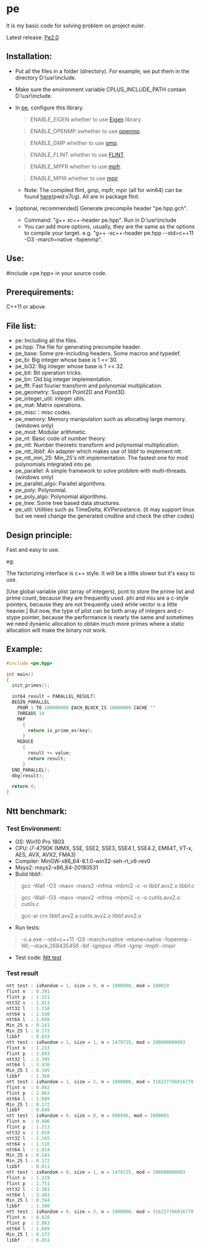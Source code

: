 pe
==

It is my basic code for solving problem on project euler.

Latest release: [Pe2.0](https://github.com/baihacker/pe/releases)

Installation:
-------------
* Put all the files in a folder (directory). For example, we put them in the directory D:\usr\include.
* Make sure the environment variable CPLUS_INCLUDE_PATH contain D:\usr\include.
* In [pe](https://github.com/baihacker/pe/blob/master/pe), configure this library. 
  > ENABLE_EIGEN whether to use [Eigen](http://eigen.tuxfamily.org/index.php?title=Main_Page) library.

  > ENABLE_OPENMP swhether to use [openmp](http://www.openmp.org).
  
  > ENABLE_GMP whether to use [gmp](https://gmplib.org).
  
  > ENABLE_FLINT whether to use [FLINT](http://www.flintlib.org).
  
  > ENABLE_MPFR whether to use [mpfr](https://www.mpfr.org).
  
  > ENABLE_MPIR whether to use [mpir](http://mpir.org).

  * Note: The compiled flint, gmp, mpfr, mpir (all for win64) can be found [here](https://pan.baidu.com/s/1OI-vk3JJevYphIsFoNg_vA)(pwd:x7cg). All are in package flint.

* [optional, recommended] Generate precompile header "pe.hpp.gch".
  * Command: "g++ xc++-header pe.hpp". Run in D:\usr\include
  * You can add more options, usually, they are the same as the options to compile your target. e.g. "g++ -xc++-header pe.hpp --std=c++11 -O3 -march=native -fopenmp".

Use:
----
#include <pe.hpp> in your source code.

Prerequirements:
----------------
C++11 or above

File list:
-----------
* pe: Including all the files.
* pe.hpp: The file for generating precompile header.
* pe_base: Some pre-including headers. Some macros and typedef.
* pe_bi: Big integer whose base is 1 << 30.
* pe_bi32: Big integer whose base is 1 << 32.
* pe_bit: Bit operation tricks.
* pe_bn: Old big integer implementation.
* pe_fft: Fast fourier transform and polynomial multiplication.
* pe_geometry: Support Point2D and Point3D.
* pe_integer_util: integer utils.
* pe_mat: Matrix operations.
* pe_misc：misc codes.
* pe_memory: Memory manipulation such as allocating large memory. (windows only)
* pe_mod: Modular arithmetic.
* pe_nt: Basic code of number theory.
* pe_ntt: Number theoretic transform and polynomial multiplication.
* pe_ntt_libbf: An adapter which makes use of libbf to implement ntt.
* pe_ntt_min_25: Min_25's ntt implementation. The fastest one for mod polynomials integrated into pe.
* pe_parallel: A simple framework to solve problem with multi-threads. (windows only)
* pe_parallel_algo: Parallel algorithms.
* pe_poly: Polynomial.
* pe_poly_algo: Polynomial algorithms.
* pe_tree: Some tree based data structures.
* pe_util: Utilities such as TimeDelta, KVPersistance. (it may support linux but we need change the generated cmdline and check the other codes)

Design principle:
--------------------
Fast and easy to use.

eg:

The factorizing interface is c++ style. It will be a little slower but it's easy to use.

[Use global variable plist (array of integers), pcnt to store the prime list and prime count, because they are frequently used. phi and miu are a c-style pointers, because they are not frequently used while vector<int> is a little heavier.] But now, the type of plist can be both array of integers and c-stype pointer, because the performance is nearly the same and sometimes we need dynamic allocation to obtain much more primes where a static allocation will make the binary not work.

Example:
--------
```cpp
#include <pe.hpp>

int main()
{
  init_primes();

  int64 result = PARALLEL_RESULT(
  BEGIN_PARALLEL
    FROM 1 TO 100000000 EACH_BLOCK_IS 10000000 CACHE ""
    THREADS 10
    MAP
      {
        return is_prime_ex(key);
      }
    REDUCE
      {
        result += value;
        return result;
      }
  END_PARALLEL);
  dbg(result);

  return 0;
}
```

Ntt benchmark:
-----------

### Test Environment:

* OS:  Win10 Pro 1803
* CPU: i7-4790K (MMX, SSE, SSE2, SSE3, SSE4.1, SSE4.2, EM64T, VT-x, AES, AVX, AVX2, FMA3)
* Compiler: MinGW-x86_64-8.1.0-win32-seh-rt_v6-rev0
* Msys2: msys2-x86_64-20180531
* Build libbf:
 > gcc -Wall -O3 -mavx -mavx2 -mfma -mbmi2 -c -o libbf.avx2.o libbf.c
 
 > gcc -Wall -O3 -mavx -mavx2 -mfma -mbmi2 -c -o cutils.avx2.o cutils.c
 
 > gcc-ar crv libbf.avx2.a cutils.avx2.o libbf.avx2.o
* Run tests:
 > -o a.exe --std=c++11 -O3 -march=native -mtune=native -fopenmp -Wl,--stack,268435456 -lbf -lgmpxx -lflint -lgmp -lmpfr -lmpir
* Test code: [Ntt test](https://github.com/baihacker/pe/blob/master/test/ntt_test.c)

### Test result
```cpp
ntt test : isRandom = 1, size = 0, n = 1000000, mod = 100019
flint n  : 0.391
flint p  : 1.151
ntt32 s  : 1.011
ntt32 l  : 1.158
ntt64 s  : 1.548
ntt64 l  : 1.698
Min_25 s : 0.141
Min_25 l : 0.172
libbf    : 0.833
ntt test : isRandom = 1, size = 1, n = 1479725, mod = 100000000003
flint n  : 1.233
flint p  : 2.893
ntt32 l  : 2.395
ntt64 l  : 3.436
Min_25 l : 0.345
libbf    : 1.360
ntt test : isRandom = 1, size = 2, n = 1000000, mod = 316227766016779
flint n  : 0.842
flint p  : 2.063
ntt64 l  : 1.689
Min_25 l : 0.172
libbf    : 0.848
ntt test : isRandom = 0, size = 0, n = 999996, mod = 1000003
flint n  : 0.406
flint p  : 1.213
ntt32 s  : 1.018
ntt32 l  : 1.165
ntt64 s  : 1.516
ntt64 l  : 1.654
Min_25 s : 0.141
Min_25 l : 0.172
libbf    : 0.811
ntt test : isRandom = 0, size = 1, n = 1479725, mod = 100000000003
flint n  : 1.219
flint p  : 2.751
ntt32 l  : 2.381
ntt64 l  : 3.401
Min_25 l : 0.344
libbf    : 1.380
ntt test : isRandom = 0, size = 2, n = 1000000, mod = 316227766016779
flint n  : 0.828
flint p  : 2.063
ntt64 l  : 1.689
Min_25 l : 0.172
libbf    : 0.851
```
